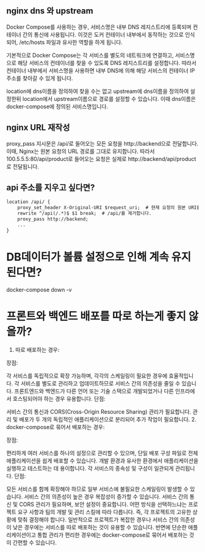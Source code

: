 ## nginx dns 와 upstream

 Docker Compose를 사용하는 경우, 서비스명은 내부 DNS 레지스트리에 등록되며 컨테이너 간의 통신에 사용됩니다. 이것은 도커 컨테이너 내부에서 동작하는 것으로 인식되어, /etc/hosts 파일과 유사한 역할을 하게 됩니다.

기본적으로 Docker Compose는 각 서비스를 별도의 네트워크에 연결하고, 서비스명으로 해당 서비스의 컨테이너를 찾을 수 있도록 DNS 레지스트리를 설정합니다. 따라서 컨테이너 내부에서 서비스명을 사용하면 내부 DNS에 의해 해당 서비스의 컨테이너 IP 주소를 찾아갈 수 있게 됩니다.

location에 dns이름을 정의하여 찾을 수는 없고 upstream에 dns이름을 정의하여 설정한뒤
location에서 upstream이름으로 경로를 설정할 수 있습니다.
이때 dns이름은 docker-compose에 정의된 서비스명입니다.


## nginx URL 재작성
proxy_pass 지시문은 /api/로 들어오는 모든 요청을 http://backend으로 전달합니다. 이때, Nginx는 원본 요청의 URL 경로를 그대로 유지합니다. 따라서 100.5.5.5:80/api/product로 들어오는 요청은 실제로 http://backend/api/product로 전달됩니다.

## api 주소를 지우고 싶다면?
```txt
location /api/ {
    proxy_set_header X-Original-URI $request_uri;  # 현재 요청의 원본 URI를 저장합니다.
    rewrite ^/api(/.*)$ $1 break;  # /api/를 제거합니다.
    proxy_pass http://backend;
    ...
}
```


# DB데이터가 볼륨 설정으로 인해 계속 유지 된다면?
docker-compose down -v

# 프론트와 백엔드 배포를 따로 하는게 좋지 않을까?
1. 따로 배포하는 경우:

장점:

각 서비스를 독립적으로 확장 가능하며, 각각의 스케일링이 필요한 경우에 효율적입니다.
각 서비스를 별도로 관리하고 업데이트하므로 서비스 간의 의존성을 줄일 수 있습니다.
프론트엔드와 백엔드가 다른 언어 또는 기술 스택으로 개발되었거나 다른 인프라에서 호스팅되어야 하는 경우 유용합니다.
단점:

서비스 간의 통신과 CORS(Cross-Origin Resource Sharing) 관리가 필요합니다.
관리 및 배포가 두 개의 독립적인 애플리케이션으로 분리되어 추가 작업이 필요합니다.
2. docker-compose로 묶어서 배포하는 경우:

장점:

편리하게 여러 서비스를 하나의 설정으로 관리할 수 있으며, 단일 배포 구성 파일로 전체 애플리케이션을 쉽게 배포할 수 있습니다.
개발 환경과 유사한 환경에서 애플리케이션을 실행하고 테스트하는 데 용이합니다.
각 서비스의 종속성 및 구성이 일관되게 관리됩니다.
단점:

모든 서비스를 함께 확장해야 하므로 일부 서비스에 불필요한 스케일링이 발생할 수 있습니다.
서비스 간의 의존성이 높은 경우 복잡성이 증가할 수 있습니다.
서비스 간의 통신 및 CORS 관리가 필요하며, 보안 설정이 중요합니다.
어떤 방식을 선택하느냐는 프로젝트 요구 사항과 팀의 개발 및 관리 스킬에 따라 다릅니다. 즉, 각 프로젝트의 고유한 상황에 맞춰 결정해야 합니다. 일반적으로 프로젝트가 복잡한 경우나 서비스 간의 의존성이 낮은 경우에는 서비스를 따로 배포하는 것이 유용할 수 있습니다. 반면에 단순한 애플리케이션이고 통합 관리가 편리한 경우에는 docker-compose로 묶어서 배포하는 것이 간편할 수 있습니다.